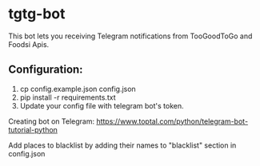 # tgtg-bot
This bot lets you receiving Telegram notifications from TooGoodToGo and Foodsi Apis.

## Configuration:
1. cp config.example.json config.json
2. pip install -r requirements.txt
3. Update your config file with telegram bot's token.

Creating bot on Telegram: https://www.toptal.com/python/telegram-bot-tutorial-python

Add places to blacklist by adding their names to "blacklist" section in config.json
